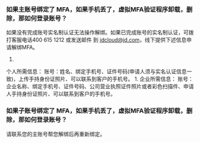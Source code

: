 ### **如果主账号绑定了 MFA，如果手机丢了，虚拟MFA验证程序卸载，删除，那如何登录账号？**

如果没有完成账号实名制认证无法操作解绑。如果已完成账号的实名制认证，可拨打客服电话400 615 1212 或发送邮件 到 jdcloud@jd.com，线下提供下述信息申请解绑MFA。

1. 
个人所需信息：
账号：姓名、绑定手机号、证件号码(申请人须与实名认证信息一致)，上传手持身份证照片、可以联系到客户的手机号。
1. 
企业所需信息：
账号：企业名称、绑定手机号、证件号码、公司营业执照证件照片或者彩色扫描件、申请人手持身份证照片、可以联系到客户的手机号。

### **如果子账号绑定了 MFA，如果手机丢了，虚拟MFA验证程序卸载，删除，那如何登录账号？**

请联系您的主账号帮您解绑后再重新绑定。